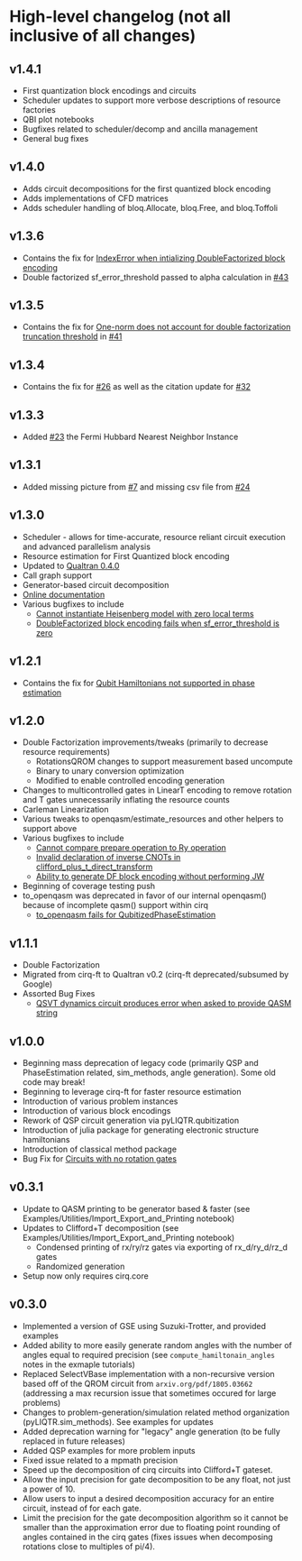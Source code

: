 # High-level changelog (not all inclusive of all changes)
## v1.4.1
* First quantization block encodings and circuits
* Scheduler updates to support more verbose descriptions of resource factories
* QBI plot notebooks
* Bugfixes related to scheduler/decomp and ancilla management
* General bug fixes

## v1.4.0
* Adds circuit decompositions for the first quantized block encoding
* Adds implementations of CFD matrices
* Adds scheduler handling of bloq.Allocate, bloq.Free, and bloq.Toffoli

## v1.3.6
* Contains the fix for [IndexError when intializing DoubleFactorized block encoding](https://github.com/isi-usc-edu/pyLIQTR/issues/42)
* Double factorized sf_error_threshold passed to alpha calculation in [#43](https://github.com/isi-usc-edu/pyLIQTR/pull/43)

## v1.3.5
* Contains the fix for [One-norm does not account for double factorization truncation threshold](https://github.com/isi-usc-edu/pyLIQTR/issues/31) in [#41](https://github.com/isi-usc-edu/pyLIQTR/pull/41)

## v1.3.4
* Contains the fix for [#26](https://github.com/isi-usc-edu/pyLIQTR/issues/26) as well as the citation update for [#32](https://github.com/isi-usc-edu/pyLIQTR/issues/32)

## v1.3.3
* Added [#23](https://github.com/isi-usc-edu/pyLIQTR/issues/23) the Fermi Hubbard Nearest Neighbor Instance

## v1.3.1
* Added missing picture from [#7](https://github.com/isi-usc-edu/pyLIQTR/issues/7) and missing csv file from [#24](https://github.com/isi-usc-edu/pyLIQTR/issues/24)

## v1.3.0
* Scheduler - allows for time-accurate, resource reliant circuit execution and advanced parallelism analysis
* Resource estimation for First Quantized block encoding
* Updated to [Qualtran 0.4.0](https://github.com/quantumlib/Qualtran/tree/v0.4.0)
* Call graph support
* Generator-based circuit decomposition
* [Online documentation](https://isi-usc-edu.github.io/pyLIQTR/)
* Various bugfixes to include
    * [Cannot instantiate Heisenberg model with zero local terms](https://github.com/isi-usc-edu/pyLIQTR/issues/12)
    * [DoubleFactorized block encoding fails when sf_error_threshold is zero](https://github.com/isi-usc-edu/pyLIQTR/issues/21)

## v1.2.1
* Contains the fix for [Qubit Hamiltonians not supported in phase estimation](https://github.com/isi-usc-edu/pyLIQTR/issues/18)

## v1.2.0
* Double Factorization improvements/tweaks (primarily to decrease resource requirements)
    * RotationsQROM changes to support measurement based uncompute
    * Binary to unary conversion optimization
    * Modified to enable controlled encoding generation
* Changes to multicontrolled gates in LinearT encoding to remove rotation and T gates unnecessarily inflating the resource counts
* Carleman Linearization
* Various tweaks to openqasm/estimate_resources and other helpers to support above
* Various bugfixes to include
    * [Cannot compare prepare operation to Ry operation](https://github.com/isi-usc-edu/pyLIQTR/issues/9)
    * [Invalid declaration of inverse CNOTs in clifford_plus_t_direct_transform](https://github.com/isi-usc-edu/pyLIQTR/issues/11)
    * [Ability to generate DF block encoding without performing JW](https://github.com/isi-usc-edu/pyLIQTR/issues/13)
* Beginning of coverage testing push
* to_openqasm was deprecated in favor of our internal openqasm() because of incomplete qasm() support within cirq
    * [to_openqasm fails for QubitizedPhaseEstimation](https://github.com/isi-usc-edu/pyLIQTR/issues/8)

## v1.1.1
* Double Factorization
* Migrated from cirq-ft to Qualtran v0.2 (cirq-ft deprecated/subsumed by Google)
* Assorted Bug Fixes
    * [QSVT dynamics circuit produces error when asked to provide QASM string](https://github.com/isi-usc-edu/pyLIQTR/issues/5)

## v1.0.0
* Beginning mass deprecation of legacy code (primarily QSP and PhaseEstimation related, sim_methods, angle generation). Some old code may break!
* Beginning to leverage cirq-ft for faster resource estimation
* Introduction of various problem instances
* Introduction of various block encodings
* Rework of QSP circuit generation via pyLIQTR.qubitization
* Introduction of julia package for generating electronic structure hamiltonians
* Introduction of classical method package
* Bug Fix for [Circuits with no rotation gates](https://github.com/isi-usc-edu/pyLIQTR/issues/4)


## v0.3.1
* Update to QASM printing to be generator based & faster (see Examples/Utilities/Import_Export_and_Printing notebook)
* Updates to Clifford+T decomposition (see Examples/Utilities/Import_Export_and_Printing notebook)
    * Condensed printing of rx/ry/rz gates via exporting of rx_d/ry_d/rz_d gates
    * Randomized generation
* Setup now only requires cirq.core

## v0.3.0
* Implemented a version of GSE using Suzuki-Trotter, and provided examples
* Added ability to more easily generate random angles with the number of angles equal to required precision (see `compute_hamiltonain_angles` notes in the exmaple tutorials)
* Replaced SelectVBase implementation with a non-recursive version based off of the QROM circuit from `arxiv.org/pdf/1805.03662` (addressing a max recursion issue that sometimes occured for large problems)
* Changes to problem-generation/simulation related method organization (pyLIQTR.sim_methods). See examples for updates
* Added deprecation warning for "legacy" angle generation (to be fully replaced in future releases)
* Added QSP examples for more problem inputs
* Fixed issue related to a mpmath precision
* Speed up the decomposition of cirq circuits into Clifford+T gateset.
* Allow the input precision for gate decomposition to be any float, not just a power of 10.
* Allow users to input a desired decomposition accuracy for an entire circuit, instead of for each gate.
* Limit the precision for the gate decomposition algorithm so it cannot be smaller than the approximation error due to floating point rounding of angles contained in the cirq gates (fixes issues when decomposing rotations close to multiples of pi/4).
